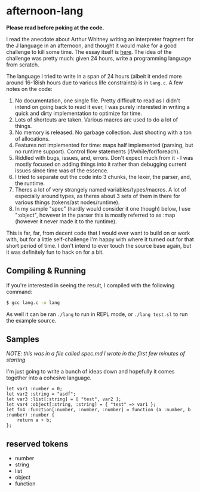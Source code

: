 # afternoon-lang

**Please read before poking at the code.**

I read the anecdote about Arthur Whitney writing an interpreter fragment for the J language in an afternoon, and thought it would make for a good challenge to kill some time. The essay itself is [here](https://code.jsoftware.com/wiki/Essays/Incunabulum). The idea of the challenge was pretty much: given 24 hours, write a programming language from scratch.

The language I tried to write in a span of 24 hours (albeit it ended more around 16-18ish hours due to various life constraints) is in `lang.c`. A few notes on the code:

1. No documentation, one single file. Pretty difficult to read as I didn't intend on going back to read it ever, I was purely interested in writing a quick and dirty implementation to optimize for time.
2. Lots of shortcuts are taken. Various macros are used to do a lot of things.
3. No memory is released. No garbage collection. Just shooting with a ton of allocations.
4. Features not implemented for time: maps half implemented (parsing, but no runtime support). Control flow statements (if/while/for/foreach).
5. Riddled with bugs, issues, and, errors. Don't expect much from it - I was mostly focused on adding things into it rather than debugging current issues since time was of the essence. 
6. I tried to separate out the code into 3 chunks, the lexer, the parser, and, the runtime.
7. Theres a lot of very strangely named variables/types/macros. A lot of especially around types, as theres about 3 sets of them in there for various things (tokens/ast nodes/runtime). 
8. In my sample "spec" (hardly would consider it one though) below, I use ":object", however in the parser this is mostly referred to as :map (however it never made it to the runtime).

This is far, far, from decent code that I would ever want to build on or work with, but for a little self-challenge I'm happy with where it turned out for that short period of time. I don't intend to ever touch the source base again, but it was definitely fun to hack on for a bit.

## Compiling & Running

If you're interested in seeing the result, I compiled with the following command:

```bash
$ gcc lang.c -o lang
```

As well it can be ran `./lang` to run in REPL mode, or `./lang test.sl` to run the example source.

## Samples

*NOTE: this was in a file called spec.md I wrote in the first few minutes of starting*

I'm just going to write a bunch of ideas down and hopefully it comes together into a cohesive language.

```
let var1 :number = 0;
let var2 :string = "asdf";
let var3 :list[:string] = [ "test", var2 ];
let var4 :object[:string, :string] = { "test" => var1 };
let fn4 :function[:number, :number, :number] = function (a :number, b :number) :number {
    return a + b;    
};
```

## reserved tokens

- number
- string
- list
- object
- function
